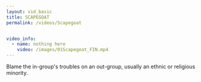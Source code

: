 ```yaml
---
layout: vid_basic
title: SCAPEGOAT
permalink: /videos/Scapegoat


video_info:
  - name: nothing here
    video: /images/01Scapegoat_FIN.mp4
---
```


Blame the in-group's troubles on an out-group, 
usually an ethnic or religious minority.

